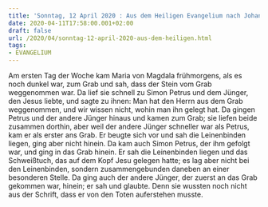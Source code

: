 ```yaml
---
title: 'Sonntag, 12 April 2020 : Aus dem Heiligen Evangelium nach Johannes - Joh 20,1-9.'
date: 2020-04-11T17:58:00.001+02:00
draft: false
url: /2020/04/sonntag-12-april-2020-aus-dem-heiligen.html
tags: 
- EVANGELIUM
---
```


Am ersten Tag der Woche kam Maria von Magdala frühmorgens, als es noch dunkel war, zum Grab und sah, dass der Stein vom Grab weggenommen war. Da lief sie schnell zu Simon Petrus und dem Jünger, den Jesus liebte, und sagte zu ihnen: Man hat den Herrn aus dem Grab weggenommen, und wir wissen nicht, wohin man ihn gelegt hat. Da gingen Petrus und der andere Jünger hinaus und kamen zum Grab; sie liefen beide zusammen dorthin, aber weil der andere Jünger schneller war als Petrus, kam er als erster ans Grab. Er beugte sich vor und sah die Leinenbinden liegen, ging aber nicht hinein. Da kam auch Simon Petrus, der ihm gefolgt war, und ging in das Grab hinein. Er sah die Leinenbinden liegen und das Schweißtuch, das auf dem Kopf Jesu gelegen hatte; es lag aber nicht bei den Leinenbinden, sondern zusammengebunden daneben an einer besonderen Stelle. Da ging auch der andere Jünger, der zuerst an das Grab gekommen war, hinein; er sah und glaubte. Denn sie wussten noch nicht aus der Schrift, dass er von den Toten auferstehen musste.